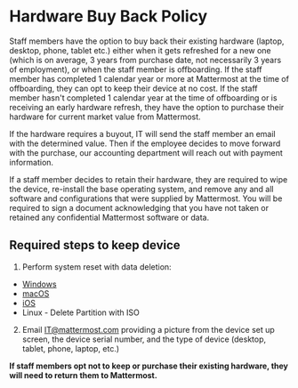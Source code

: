 # Hardware Buy Back Policy

Staff members have the option to buy back their existing hardware (laptop, desktop, phone, tablet etc.) either when it gets refreshed for a new one (which is on average, 3 years from purchase date, not necessarily 3 years of employment), or when the staff member is offboarding. If the staff member has completed 1 calendar year or more at Mattermost at the time of offboarding, they can opt to keep their device at no cost. If the staff member hasn't completed 1 calendar year at the time of offboarding or is receiving an early hardware refresh, they have the option to purchase their hardware for current market value from Mattermost.

If the hardware requires a buyout, IT will send the staff member an email with the determined value. Then if the employee decides to move forward with the purchase, our accounting department will reach out with payment information. 

If a staff member decides to retain their hardware, they are required to wipe the device, re-install the base operating system, and remove any and all software and configurations that were supplied by Mattermost. You will be required to sign a document acknowledging that you have not taken or retained any confidential Mattermost software or data. 

## Required steps to keep device

1. Perform system reset with data deletion:

  * [Windows](https://support.microsoft.com/en-us/windows/how-to-refresh-reset-or-restore-your-pc-51391d9a-eb0a-84a7-69e4-c2c1fbceb8dd)
  * [macOS](https://support.apple.com/en-us/HT201065)
  * [iOS](https://support.apple.com/en-us/HT201252)
  * Linux - Delete Partition with ISO

2. Email IT@mattermost.com providing a picture from the device set up screen, the device serial number, and the type of device (desktop, tablet, phone, laptop, etc.)

**If staff members opt not to keep or purchase their existing hardware, they will need to return them to Mattermost.**
